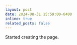 ```yaml
---
layout: post
date: 2024-08-31 15:59:00-0400
inline: true
related_posts: false
---
```


Started creating the page.
